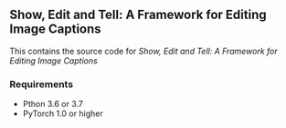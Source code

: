 ## Show, Edit and Tell: A Framework for Editing Image Captions
This contains the source code for *Show, Edit and Tell: A Framework for Editing Image Captions*

### Requirements
- Pthon 3.6 or 3.7
- PyTorch 1.0 or higher 

